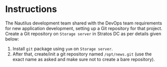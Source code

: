 # Instructions

The Nautilus development team shared with the DevOps team requirements for new application development, setting up a Git repository for that project. Create a Git repository on `Storage server` in Stratos DC as per details given below:

1. Install `git` package using `yum` on `Storage server`.
2. After that, create/init a git repository named `/opt/news.git` (use the exact name as asked and make sure not to create a bare repository).
